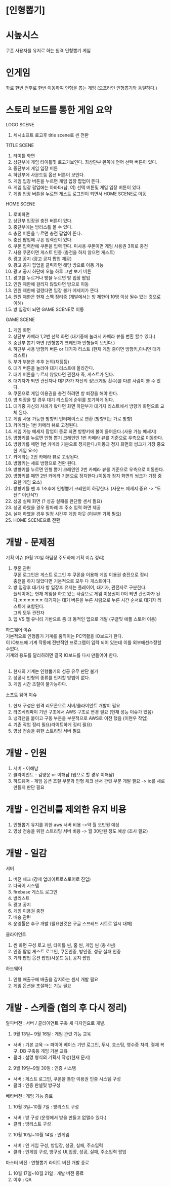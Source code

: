 # [인형뽑기]
# 시높시스
쿠폰 사용자를 유저로 하는 원격 인형뽑기 게임

# 인게임
좌로 한번 전후로 한번 이동하여 인형을 뽑는 게임 (오프라인 인형뽑기와 동일하다.)

# 스토리 보드를 통한 게임 요약
 
LOGO SCENE<br>
1) 세시소프트 로고후 title scene로 씬 전환

TITLE SCENE<br>
1) 타이틀 화면 
2) 상단부에 게임 타이틀및 로고가보인다. 최상단부 왼쪽에 언어 선택 버튼이 있다.
3) 중단부에 게임 입장 버튼 
4) 하단부에 사운드등 옵션 버튼이 보인다. 
5) 게임 입장 버튼을 누르면 게임 입장 팝업이 뜬다.
6) 게임 입장 팝업에는 아바타(남, 여) 선택 버튼및 게임 입장 버튼이 있다. 
7) 게임 입장 버튼을 누르면 게스트 로그인이 되면서 HOME SCENE로 이동

HOME SCENE<br>
1) 로비화면
2) 상단부 입장권 충전 버튼이 있다. 
3) 중단부에는 방리스틀 볼 수 있다.
4) 충전 버튼을 누르면 충전 팝업이 뜬다.
5) 충전 팝업에 쿠폰 입력란이 있다. 
6) 쿠폰 입력칸에 쿠폰을 입력 한다. 미사용 쿠폰이면 게임 사용권 3회로 충전
7) 사용 쿠폰이면 게스트 인증 (충전을 하지 않으면 게스트)
8) 광고 공지 (광고 공지 팝업 제공)
9) 광고 공지 팝업을 클릭하면 해당 방으로 이동 가능
10) 광고 공지 하단에 오늘 하루 그만 보기 버튼 
11) 광고를 누르거나 방을 누르면 방 입장 팝업
12) 인원 제한에 걸리지 않았다면 방으로 이동 
13) 인원 제한에 걸렸다면 입장 불가 메세지가 뜬다. 
14) 원원 제한은 현재 스펙 정리중 (개발에서는 방 제한이 10명 이상 될수 있는 것으로 이해)
15) 방 입장이 되면 GAME SCENE로 이동

GAME SCENE<br>
1) 게임 화면
2) 상단부 카메라 1,2번 선택 화면 (대기중에 눌러서 카메라 뷰를 변환 할수 있다.)
3) 중단부 뽑기 화면 (인형뽑기 크레인과 인형들이 보인다.)
4) 하단부 사용 방향키 버튼 or 대기자 리스트 (현재 게임 중이면 방향키,아니면 대기 리스트)
5) 부가 부분은 추후 논의(채팅등)
6) 대기 버튼을 눌러야 대기 리스트에 올라간다.
7) 대기 버튼을 누르지 않았다면 관전자 즉, 게스트가 된다.
8) 대기자가 되면 관전자나 대기자가 자신의 정보(게임 횟수)를 다른 사람이 볼 수 있다. 
9) 쿠폰으로 게임 이용권을 충전 하려면 방 퇴장을 해야 한다. 
10) 방 퇴장을 할 경우 대기 리스트에 순위를 포기하게 된다.  
11) 대기중 자신의 차례가 왔다면 화면 하단부가 대기자 리스트에서 방향키 화면으로 교체 된다. 
12) 게임 사용 가능한 방향키 인터페이스로 변환 (방향키는 가로 방향)
13) 카메라는 1번 카메라 뷰로 고정된다.
14) 게임 가능 메세지 팝업이 종료 되면 방향키에 불이 들어온다.(사용 가능 메세지)
15) 방향키를 누르면 인형 뽑기 크레인인 1번 카메라 뷰를 기준으로 우측으로 이동한다. 
16) 방향키를 떼면 1번 카메라 기분으로 정지한다.(이동과 정지 화면의 씽크가 가장 중요한 게임 요소)
17) 카메라는 2번 카메라 뷰로 고정된다.
18) 방향키는 세로 방향으로 전환 된다. 
19) 방향키를 누르면 인형 뽑기 크레인인 2번 카메라 뷰를 기준으로 우측으로 이동한다. 
20) 방향키를 떼면 2번 카메라 기분으로 정지한다.(이동과 정지 화면의 씽크가 가장 중요한 게임 요소)
21) 방향키를 뗀 후 1초후에 인형뽑기 크레인이 하강한다. (사운드 메세지 중요 -> "도전!" 이런식?)
22) 성공 실패 화면 (? 성공 실패를 판단할 센서 필요)
23) 성공 하였을 경우 팡파레 후 주소 입력 화면 제공
24) 실패 하였을 경우 일정 시간후 게임 아웃 (이부분 기획 필요) 
25) HOME SCENE으로 전환 

# 개발 - 문제점
기획 이슈 (9월 20일 하팀장 주도하에 기획 이슈 정리)<br>
1) 쿠폰 관련 <BR>
 쿠폰 로그인은 게스트 로그인 후 쿠폰을 이용해 게임 이용권 충전으로 정리<BR>
 충전을 하지 않았다면 기본적으로 모두 다 게스트이다. 
2) 방 입장후 대기자
 방 입장후 유저는 플레이어, 대기자, 관전자로 구분한다. <BR>
 플레이어는 현재 게임을 하고 있는 사람으로 게임 이용권이 0이 되면 관전자가 된다.ㅊㅊㅊㅊㅊㅊ
 대기자는 대기 버튼을 누른 사람으로 누른 시간 순서로 대기자 리스트에 포함된다.<BR>
 그외 모두 관전자<BR> 
3) 앱 VS 웹
 유니티 기반으로 좀 더 동적인 앱으로 개발 (구글및 애플 스토어 이용)

하드웨어 이슈 <br>
기본적으로 인형뽑기 기계를 움직이는 PC역활을 IO보드가 한다. <br>
이 IO보드에 기계 작동에 전반적인 프로그램이 입력 되어 있는데 이를 외부에선수정할수없다.<br>
기계의 용도를 달리하려면 결국 IO보드를 다시 만들어야 한다. <br><br>

1) 현재의 기계는 인형뽑기의 성공 유무 판단 불가
2) 성공시 인형의 종류를 인지할 방법이 없다.
3) 게임 시간 조절이 불가능하다. 

소프트 웨어 이슈<br> 
1) 현재 구성은 원격 리모콘으로 서버/클라이언트 개발이 필요
2) 라즈베리파이 기반 구조에서 AWS 구조로 변경 필요 (현재 성능 이슈가 있음)
3) 냉각팬을 붙이고 구동 부분을 부분적으로 AWS로 이전 했음 (이현우 작업)
4) 기존 작업 정리 필요(라이트하게 정리 필요)
5) 영상 전송을 위한 스트리밍 서버 필요 

# 개발 - 인원
1) 서버 - 이해남
2) 클라이언트 - 김양운 or 이해남 (웹으로 할 경우 이해남)
3) 하드웨어 - 게임 옵션 조절 부분과 인형 체크 센서 관련 부분 개발 필요 -> io를 새로 만들지 판단 필요

# 개발 - 인건비를 제외한 유지 비용
1) 인형뽑기 유지를 위한 aws 서버 비용 ->약 월 오만원 예싱
2) 영상 전송을 위한 스트리밍 서버 비용 -> 월 30만원 정도 예상 (조사 필요)

# 개발 - 일감
서버<br>
1) 버전 체크 (강제 업데이트로스토어로 진입)
2) 다국어 시스템
3) firebase 게스트 로그인
3) 방리스트 
4) 광고 공지
5) 게임 이용권 충전  
6) 배송 관련
7) 운영툴은 추구 개발 (필요한것은 구글 스프레드 시트로 일시 대체)
 
클라이언트<br>
1) 씬 화면 구성
  로고 씬, 타이틀 씬, 홈 씬, 게임 씬 (총 4씬)
2) 인증 팝업
 게스트 로그인, 쿠폰인증,  방인증, 성공 실패 인증 
3) 기타 팝업
 옵션 팝업(사운드 등), 공지 팝업

하드웨어<br>
1) 인형 배출구에 배출을 감지하는 센서 개발 필요
2) 게임 옵션을 조절하는 기능 필요

# 개발 - 스케줄 (협의 후 다시 정리)
알파버전 : 서버 / 클라이언트 구축 새 디자인으로 개발.<br>
1) 9월 13일~ 9월 16일 : 게임 관련 기능 교육<br>
- 서버 : 기본 교육 -> 파이어 베이스 기반 로그인, 푸시, 호스팅, 영수증 처리, 결제 복구. DB 구축등 게임 기본 교육<br>
- 클라 : 설명 형식의 기획서 작성(현재 문서)<br>
2) 9월 19일~9월 30일 : 인증 시스템<br>
 - 서버 : 게스트 로그인, 쿠폰을 통한 이용권 인증 시스템 구성<br>
 - 클라 : 인증 판넬및 방구성<br>

베타버전 : 게임 기능 종료<br>
1) 10월 3일~10월 7일 : 방리스트 구성<br>
- 서버 : 방 구성 (운영에서 방을 만들고 없앨수 있다.)<br>
- 클라 : 방리스트 구성<br>
2) 10월 10일~10월 14일 : 인게임<br>
- 서버 : 인 게임 구성, 방입장, 성공, 실패, 주소입력<br>
- 클라 : 인게임 구성, 방구성 UI,입장, 성공, 실패, 주소입력 팝업<br>
 
마스터 버전 : 연형뽑기 라이트 버전 개발 종료<br>
1) 10월 17일~10월 21일 : 개발 버전 종료<br>
2) 이후 :  QA
